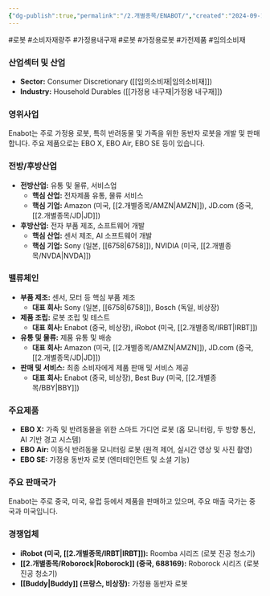 ```yaml
---
{"dg-publish":true,"permalink":"/2.개별종목/ENABOT/","created":"2024-09-19T14:37:02.754+09:00","updated":"2025-06-03T20:05:58.917+09:00"}
---
```


#로봇 #소비자재량주 #가정용내구재 #로봇 #가정용로봇 #가전제품 #임의소비재

### 산업섹터 및 산업

- **Sector:** Consumer Discretionary ([[임의소비재\|임의소비재]])
- **Industry:** Household Durables ([[가정용 내구재\|가정용 내구재]])

### 영위사업

Enabot는 주로 가정용 로봇, 특히 반려동물 및 가족을 위한 동반자 로봇을 개발 및 판매합니다. 주요 제품으로는 EBO X, EBO Air, EBO SE 등이 있습니다.

### 전방/후방산업

- **전방산업:** 유통 및 물류, 서비스업
    - **핵심 산업:** 전자제품 유통, 물류 서비스
    - **핵심 기업:** Amazon (미국, [[2.개별종목/AMZN\|AMZN]]), JD.com (중국, [[2.개별종목/JD\|JD]])
- **후방산업:** 전자 부품 제조, 소프트웨어 개발
    - **핵심 산업:** 센서 제조, AI 소프트웨어 개발
    - **핵심 기업:** Sony (일본, [[6758\|6758]]), NVIDIA (미국, [[2.개별종목/NVDA\|NVDA]])

### 밸류체인

- **부품 제조:** 센서, 모터 등 핵심 부품 제조
    - **대표 회사:** Sony (일본, [[6758\|6758]]), Bosch (독일, 비상장)
- **제품 조립:** 로봇 조립 및 테스트
    - **대표 회사:** Enabot (중국, 비상장), iRobot (미국, [[2.개별종목/IRBT\|IRBT]])
- **유통 및 물류:** 제품 유통 및 배송
    - **대표 회사:** Amazon (미국, [[2.개별종목/AMZN\|AMZN]]), JD.com (중국, [[2.개별종목/JD\|JD]])
- **판매 및 서비스:** 최종 소비자에게 제품 판매 및 서비스 제공
    - **대표 회사:** Enabot (중국, 비상장), Best Buy (미국, [[2.개별종목/BBY\|BBY]])

### 주요제품

- **EBO X:** 가족 및 반려동물을 위한 스마트 가디언 로봇 (홈 모니터링, 두 방향 통신, AI 기반 경고 시스템)
- **EBO Air:** 이동식 반려동물 모니터링 로봇 (원격 제어, 실시간 영상 및 사진 촬영)
- **EBO SE:** 가정용 동반자 로봇 (엔터테인먼트 및 소셜 기능)

### 주요 판매국가

Enabot는 주로 중국, 미국, 유럽 등에서 제품을 판매하고 있으며, 주요 매출 국가는 중국과 미국입니다.

### 경쟁업체

- **iRobot (미국, [[2.개별종목/IRBT\|IRBT]]):** Roomba 시리즈 (로봇 진공 청소기)
- **[[2.개별종목/Roborock\|Roborock]] (중국, 688169):** Roborock 시리즈 (로봇 진공 청소기)
- **[[Buddy\|Buddy]] (프랑스, 비상장):** 가정용 동반자 로봇